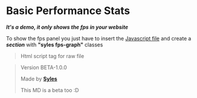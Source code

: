 # Basic Performance Stats
***It's a demo, it only shows the fps in your website***

To show the fps panel you just have to insert the [Javascript file](https://github.com/SylesGH/basic-performance-stats/blob/main/fpsStat.js) and create a ***section*** with **"syles fps-graph"** classes

>Html script tag for raw file 
>
>***<script src="https://raw.githubusercontent.com/SylesGH/basic-performance-stats/main/fpsStat.js" defer async></script>***

>Version BETA-1.0.0
>
>Made by **[Syles](https://github.com/SylesGH)**
>
>This MD is a beta too :D
